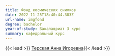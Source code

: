 ```yaml
---
title: Фонд космических снимков
date: 2022-11-25T18:40:44.383Z
url-name: imgfond
degree: bachelor
year-of-study: Бакалавриат 3 курс
summary: кафедральный курс
---
```

{{< lead >}} [Терская Анна Игоревна](https://istina.msu.ru/profile/Arvin/){{< /lead >}}